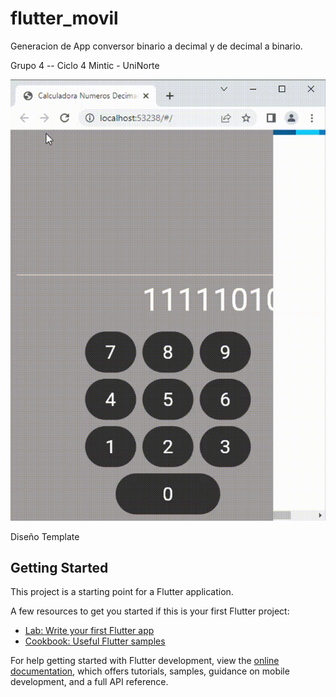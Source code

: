 # flutter_movil

Generacion de App conversor binario a decimal y de decimal a  binario.

Grupo 4 -- Ciclo 4 Mintic - UniNorte

![Dart Console](https://raw.githubusercontent.com/odromero-dev/flutter_movil/master/Calculadora-Numeros-Decimales_10__-Binarios_2_...-Google-Chrome-2022-11-07-13-01-59.gif)

Diseño Template
## Getting Started

This project is a starting point for a Flutter application.

A few resources to get you started if this is your first Flutter project:

- [Lab: Write your first Flutter app](https://docs.flutter.dev/get-started/codelab)
- [Cookbook: Useful Flutter samples](https://docs.flutter.dev/cookbook)

For help getting started with Flutter development, view the
[online documentation](https://docs.flutter.dev/), which offers tutorials,
samples, guidance on mobile development, and a full API reference.
